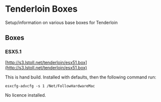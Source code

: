 # Tenderloin Boxes

Setup/information on various base boxes for Tenderloin

## Boxes

### ESX5.1

[http://s3.lstoll.net/tenderloin/esx51.box](http://s3.lstoll.net/tenderloin/esx51.box)

This is hand build. Installed with defaults, then the following command run:

    esxcfg-advcfg -s 1 /Net/FollowHardwareMac

No licence installed.
